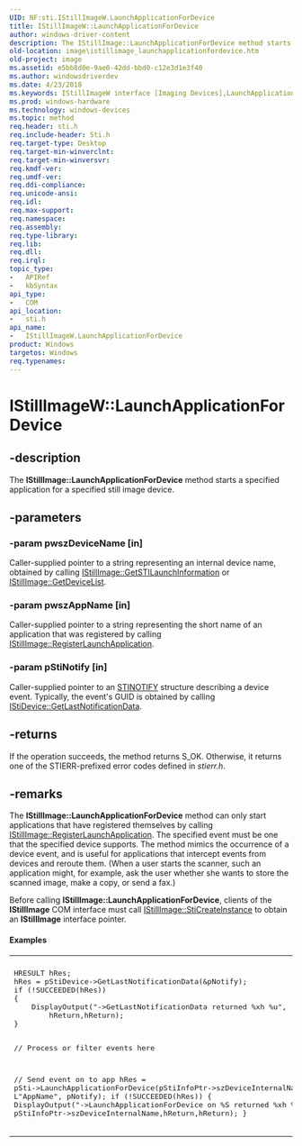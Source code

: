 ```yaml
---
UID: NF:sti.IStillImageW.LaunchApplicationForDevice
title: IStillImageW::LaunchApplicationForDevice
author: windows-driver-content
description: The IStillImage::LaunchApplicationForDevice method starts a specified application for a specified still image device.
old-location: image\istillimage_launchapplicationfordevice.htm
old-project: image
ms.assetid: e5bb8d0e-9ae0-42dd-bbd0-c12e3d1e3f40
ms.author: windowsdriverdev
ms.date: 4/23/2018
ms.keywords: IStillImageW interface [Imaging Devices],LaunchApplicationForDevice method, IStillImageW.LaunchApplicationForDevice, IStillImageW::LaunchApplicationForDevice, LaunchApplicationForDevice, LaunchApplicationForDevice method [Imaging Devices], LaunchApplicationForDevice method [Imaging Devices],IStillImageW interface, image.istillimage_launchapplicationfordevice, sti/IStillImageW::LaunchApplicationForDevice, stifnc_3ecda881-3b82-4323-b739-614e4f8f78a7.xml
ms.prod: windows-hardware
ms.technology: windows-devices
ms.topic: method
req.header: sti.h
req.include-header: Sti.h
req.target-type: Desktop
req.target-min-winverclnt: 
req.target-min-winversvr: 
req.kmdf-ver: 
req.umdf-ver: 
req.ddi-compliance: 
req.unicode-ansi: 
req.idl: 
req.max-support: 
req.namespace: 
req.assembly: 
req.type-library: 
req.lib: 
req.dll: 
req.irql: 
topic_type:
-	APIRef
-	kbSyntax
api_type:
-	COM
api_location:
-	sti.h
api_name:
-	IStillImageW.LaunchApplicationForDevice
product: Windows
targetos: Windows
req.typenames: 
---
```


# IStillImageW::LaunchApplicationForDevice


## -description


The <b>IStillImage::LaunchApplicationForDevice</b> method starts a specified application for a specified still image device.


## -parameters




### -param pwszDeviceName [in]

Caller-supplied pointer to a string representing an internal device name, obtained by calling <a href="https://msdn.microsoft.com/library/windows/hardware/ff543790">IStillImage::GetSTILaunchInformation</a> or <a href="https://msdn.microsoft.com/library/windows/hardware/ff543784">IStillImage::GetDeviceList</a>.


### -param pwszAppName [in]

Caller-supplied pointer to a string representing the short name of an application that was registered by calling <a href="https://msdn.microsoft.com/library/windows/hardware/ff543798">IStillImage::RegisterLaunchApplication</a>.


### -param pStiNotify [in]

Caller-supplied pointer to an <a href="https://msdn.microsoft.com/library/windows/hardware/ff548350">STINOTIFY</a> structure describing a device event. Typically,  the event's GUID is obtained by calling <a href="https://msdn.microsoft.com/library/windows/hardware/ff543751">IStiDevice::GetLastNotificationData</a>.


## -returns



If the operation succeeds, the method returns S_OK. Otherwise, it returns one of the STIERR-prefixed error codes defined in <i>stierr.h</i>.




## -remarks



The <b>IStillImage::LaunchApplicationForDevice</b> method can only start applications that have registered themselves by calling <a href="https://msdn.microsoft.com/library/windows/hardware/ff543798">IStillImage::RegisterLaunchApplication</a>. The specified event must be one that the specified device supports. The method mimics the occurrence of a device event, and is useful for applications that intercept events from devices and reroute them. (When a user starts the scanner, such an application might, for example, ask the user whether she wants to store the scanned image, make a copy, or send a fax.)

Before calling <b>IStillImage::LaunchApplicationForDevice</b>, clients of the <b>IStillImage</b> COM interface must call <a href="https://msdn.microsoft.com/library/windows/hardware/ff543804">IStillImage::StiCreateInstance</a> to obtain an <b>IStillImage</b> interface pointer.


#### Examples

<div class="code"><span codelanguage=""><table>
<tr>
<th></th>
</tr>
<tr>
<td>
<pre>HRESULT hRes;
hRes = pStiDevice-&gt;GetLastNotificationData(&amp;pNotify);
if (!SUCCEEDED(hRes))
{
    DisplayOutput("-&gt;GetLastNotificationData returned %xh %u",
        hReturn,hReturn);
}
 
// Process or filter events here
 
// Send event on to app
hRes = pSti-&gt;LaunchApplicationForDevice(pStiInfoPtr-&gt;szDeviceInternalName,
     L"AppName",
     pNotify);
if (!SUCCEEDED(hRes))
{
    DisplayOutput("-&gt;LaunchApplicationForDevice on %S returned %xh %u",
        pStiInfoPtr-&gt;szDeviceInternalName,hReturn,hReturn);
}</pre>
</td>
</tr>
</table></span></div>


